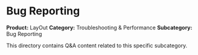 # Bug Reporting

**Product:** LayOut
**Category:** Troubleshooting & Performance
**Subcategory:** Bug Reporting

This directory contains Q&A content related to this specific subcategory.
